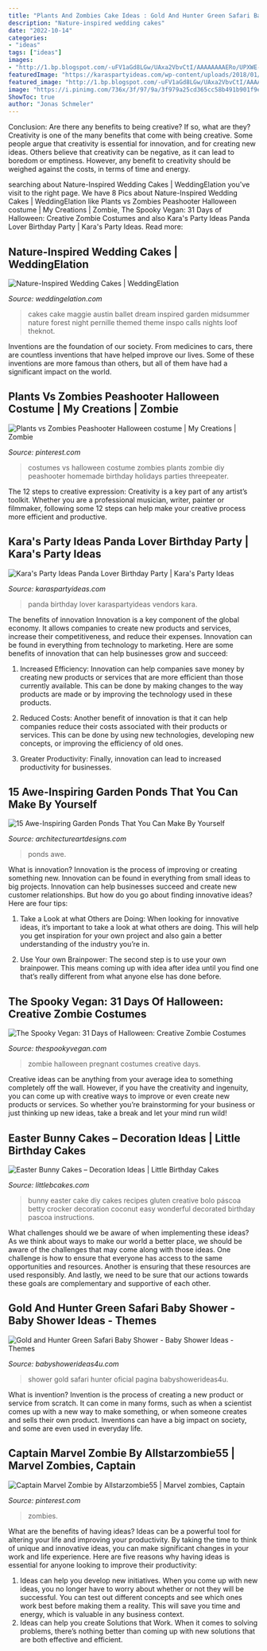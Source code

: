 ```yaml
---
title: "Plants And Zombies Cake Ideas : Gold And Hunter Green Safari Baby Shower"
description: "Nature-inspired wedding cakes"
date: "2022-10-14"
categories:
- "ideas"
tags: ["ideas"]
images:
- "http://1.bp.blogspot.com/-uFV1aGd8LGw/UAxa2VbvCtI/AAAAAAAAERo/UPXWE-o92c4/s1600/pregnant+zombie.jpg"
featuredImage: "https://karaspartyideas.com/wp-content/uploads/2018/01/Panda-Lover-Birthday-Party-via-Karas-Party-Ideas-KarasPartyIdeas.com8_.jpg"
featured_image: "http://1.bp.blogspot.com/-uFV1aGd8LGw/UAxa2VbvCtI/AAAAAAAAERo/UPXWE-o92c4/s1600/pregnant+zombie.jpg"
image: "https://i.pinimg.com/736x/3f/97/9a/3f979a25cd365cc58b491b901f9e333b.jpg"
ShowToc: true
author: "Jonas Schmeler"
---
```



Conclusion: Are there any benefits to being creative? If so, what are they?
Creativity is one of the many benefits that come with being creative. Some people argue that creativity is essential for innovation, and for creating new ideas. Others believe that creativity can be negative, as it can lead to boredom or emptiness. However, any benefit to creativity should be weighed against the costs, in terms of time and energy.

	

		
searching about Nature-Inspired Wedding Cakes | WeddingElation you've visit to the right page. We have 8 Pics about Nature-Inspired Wedding Cakes | WeddingElation like Plants vs Zombies Peashooter Halloween costume | My Creations | Zombie, The Spooky Vegan: 31 Days of Halloween: Creative Zombie Costumes and also Kara&#039;s Party Ideas Panda Lover Birthday Party | Kara&#039;s Party Ideas. Read more:
		
    
## Nature-Inspired Wedding Cakes | WeddingElation

<img loading=lazy src="https://www.weddingelation.com/wp-content/uploads/2016/04/forest-cake-e1461227152217.jpg" onerror="this.onerror=null;this.src='https://tse3.mm.bing.net/th?id=OIP.Fem4TvWBWNXcH8gDN6DhAAHaLH&amp;pid=15.1';" alt="Nature-Inspired Wedding Cakes | WeddingElation">

_Source: weddingelation.com_

>cakes cake maggie austin ballet dream inspired garden midsummer nature forest night pernille themed theme inspo calls nights loof theknot. 

	

Inventions are the foundation of our society. From medicines to cars, there are countless inventions that have helped improve our lives. Some of these inventions are more famous than others, but all of them have had a significant impact on the world.

    
## Plants Vs Zombies Peashooter Halloween Costume | My Creations | Zombie

<img loading=lazy src="https://i.pinimg.com/736x/ae/33/b9/ae33b9c164a3b599dcf9dc35e369cdfc--plants-vs-zombies-halloween-costumes.jpg?b=t" onerror="this.onerror=null;this.src='https://tse1.mm.bing.net/th?id=OIP.4EFzO-0sLlkk40WkEjCbPgHaNK&amp;pid=15.1';" alt="Plants vs Zombies Peashooter Halloween costume | My Creations | Zombie">

_Source: pinterest.com_

>costumes vs halloween costume zombies plants zombie diy peashooter homemade birthday holidays parties threepeater. 

	

The 12 steps to creative expression:
Creativity is a key part of any artist’s toolkit. Whether you are a professional musician, writer, painter or filmmaker, following some 12 steps can help make your creative process more efficient and productive.

    
## Kara&#039;s Party Ideas Panda Lover Birthday Party | Kara&#039;s Party Ideas

<img loading=lazy src="https://karaspartyideas.com/wp-content/uploads/2018/01/Panda-Lover-Birthday-Party-via-Karas-Party-Ideas-KarasPartyIdeas.com8_.jpg" onerror="this.onerror=null;this.src='https://tse1.mm.bing.net/th?id=OIP.qyQnDq_wJQ0QEPXLpj4M3QHaLL&amp;pid=15.1';" alt="Kara&#039;s Party Ideas Panda Lover Birthday Party | Kara&#039;s Party Ideas">

_Source: karaspartyideas.com_

>panda birthday lover karaspartyideas vendors kara. 

	

The benefits of innovation
Innovation is a key component of the global economy. It allows companies to create new products and services, increase their competitiveness, and reduce their expenses. Innovation can be found in everything from technology to marketing. Here are some benefits of innovation that can help businesses grow and succeed:
1. Increased Efficiency: Innovation can help companies save money by creating new products or services that are more efficient than those currently available. This can be done by making changes to the way products are made or by improving the technology used in these products.

2. Reduced Costs: Another benefit of innovation is that it can help companies reduce their costs associated with their products or services. This can be done by using new technologies, developing new concepts, or improving the efficiency of old ones.

3. Greater Productivity: Finally, innovation can lead to increased productivity for businesses.

    
## 15 Awe-Inspiring Garden Ponds That You Can Make By Yourself

<img loading=lazy src="https://www.architectureartdesigns.com/wp-content/uploads/2017/03/3-32.jpg" onerror="this.onerror=null;this.src='https://tse2.mm.bing.net/th?id=OIP.fSJ2d_TpNZDKGUD9NhXtEAHaE7&amp;pid=15.1';" alt="15 Awe-Inspiring Garden Ponds That You Can Make By Yourself">

_Source: architectureartdesigns.com_

>ponds awe. 

	

What is innovation?
Innovation is the process of improving or creating something new. Innovation can be found in everything from small ideas to big projects. Innovation can help businesses succeed and create new customer relationships. But how do you go about finding innovative ideas? Here are four tips:
1. Take a Look at what Others are Doing: When looking for innovative ideas, it’s important to take a look at what others are doing. This will help you get inspiration for your own project and also gain a better understanding of the industry you’re in.

2. Use Your own Brainpower: The second step is to use your own brainpower. This means coming up with idea after idea until you find one that’s really different from what anyone else has done before.


    
## The Spooky Vegan: 31 Days Of Halloween: Creative Zombie Costumes

<img loading=lazy src="http://1.bp.blogspot.com/-uFV1aGd8LGw/UAxa2VbvCtI/AAAAAAAAERo/UPXWE-o92c4/s1600/pregnant+zombie.jpg" onerror="this.onerror=null;this.src='https://tse2.mm.bing.net/th?id=OIP.DT4pbsLqIJtVbFyIuiFSugAAAA&amp;pid=15.1';" alt="The Spooky Vegan: 31 Days of Halloween: Creative Zombie Costumes">

_Source: thespookyvegan.com_

>zombie halloween pregnant costumes creative days. 

	

Creative ideas can be anything from your average idea to something completely off the wall. However, if you have the creativity and ingenuity, you can come up with creative ways to improve or even create new products or services. So whether you’re brainstorming for your business or just thinking up new ideas, take a break and let your mind run wild!

    
## Easter Bunny Cakes – Decoration Ideas | Little Birthday Cakes

<img loading=lazy src="http://www.littlebcakes.com/wp-content/uploads/2013/08/Easter-Bunny-Cake-Design.jpg" onerror="this.onerror=null;this.src='https://tse1.mm.bing.net/th?id=OIP.CQAxi2fZFuK9_tcGBe4ZeQHaLU&amp;pid=15.1';" alt="Easter Bunny Cakes – Decoration Ideas | Little Birthday Cakes">

_Source: littlebcakes.com_

>bunny easter cake diy cakes recipes gluten creative bolo páscoa betty crocker decoration coconut easy wonderful decorated birthday pascoa instructions. 

	

What challenges should we be aware of when implementing these ideas?
As we think about ways to make our world a better place, we should be aware of the challenges that may come along with those ideas. One challenge is how to ensure that everyone has access to the same opportunities and resources. Another is ensuring that these resources are used responsibly. And lastly, we need to be sure that our actions towards these goals are complementary and supportive of each other.

    
## Gold And Hunter Green Safari Baby Shower - Baby Shower Ideas - Themes

<img loading=lazy src="https://babyshowerideas4u.com/wp-content/uploads/2018/05/Gold-and-Hunter-Green-Safari-Baby-Shower-gifts-600x900.jpg" onerror="this.onerror=null;this.src='https://tse2.mm.bing.net/th?id=OIP.GD096-OkHiA4tYBuskOoxQHaLH&amp;pid=15.1';" alt="Gold and Hunter Green Safari Baby Shower - Baby Shower Ideas - Themes">

_Source: babyshowerideas4u.com_

>shower gold safari hunter oficial pagina babyshowerideas4u. 

	

What is invention?
Invention is the process of creating a new product or service from scratch. It can come in many forms, such as when a scientist comes up with a new way to make something, or when someone creates and sells their own product. Inventions can have a big impact on society, and some are even used in everyday life.

    
## Captain Marvel Zombie By Allstarzombie55 | Marvel Zombies, Captain

<img loading=lazy src="https://i.pinimg.com/736x/3f/97/9a/3f979a25cd365cc58b491b901f9e333b.jpg" onerror="this.onerror=null;this.src='https://tse1.mm.bing.net/th?id=OIP.s61iDm6GZseJ9CmxI5BIlgHaJ4&amp;pid=15.1';" alt="Captain Marvel Zombie by Allstarzombie55 | Marvel zombies, Captain">

_Source: pinterest.com_

>zombies. 

	

What are the benefits of having ideas?
Ideas can be a powerful tool for altering your life and improving your productivity. By taking the time to think of unique and innovative ideas, you can make significant changes in your work and life experience. Here are five reasons why having ideas is essential for anyone looking to improve their productivity: 
1. Ideas can help you develop new initiatives. When you come up with new ideas, you no longer have to worry about whether or not they will be successful. You can test out different concepts and see which ones work best before making them a reality. This will save you time and energy, which is valuable in any business context. 
2. Ideas can help you create Solutions that Work. When it comes to solving problems, there’s nothing better than coming up with new solutions that are both effective and efficient.


